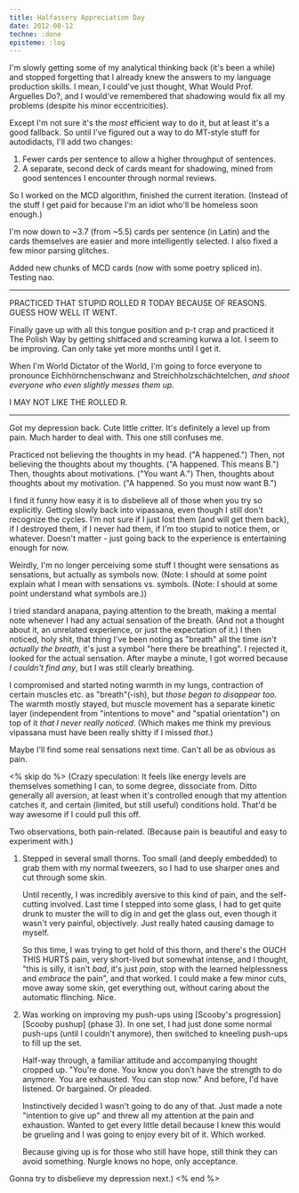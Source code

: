 ```yaml
---
title: Halfassery Appreciation Day
date: 2012-08-12
techne: :done
episteme: :log
---
```


I'm slowly getting some of my analytical thinking back (it's been a while) and stopped forgetting that I already knew the answers to my language production skills. I mean, I could've just thought, What Would Prof. Arguelles Do?, and I would've remembered that shadowing would fix all my problems (despite his minor eccentricities).

Except I'm not sure it's the *most* efficient way to do it, but at least it's a good fallback. So until I've figured out a way to do MT-style stuff for autodidacts, I'll add two changes:

1. Fewer cards per sentence to allow a higher throughput of sentences.
2. A separate, second deck of cards meant for shadowing, mined from good sentences I encounter through normal reviews.

So I worked on the MCD algorithm, finished the current iteration. (Instead of the stuff I get paid for because I'm an idiot who'll be homeless soon enough.)

I'm now down to ~3.7 (from ~5.5) cards per sentence (in Latin) and the cards themselves are easier and more intelligently selected. I also fixed a few minor parsing glitches.

Added new chunks of MCD cards (now with some poetry spliced in). Testing nao.

---

PRACTICED THAT STUPID ROLLED R TODAY BECAUSE OF REASONS. GUESS HOW WELL IT WENT.

Finally gave up with all this tongue position and p-t crap and practiced it The Polish Way by getting shitfaced and screaming kurwa a lot. I seem to be improving. Can only take yet more months until I get it.

When I'm World Dictator of the World, I'm going to force everyone to pronounce Eichhörnchenschwanz and Streichholzschächtelchen, *and shoot everyone who even slightly messes them up*.

I MAY NOT LIKE THE ROLLED R.

---

Got my depression back. Cute little critter. It's definitely a level up from pain. Much harder to deal with. This one still confuses me.

Practiced not believing the thoughts in my head. ("A happened.") Then, not believing the thoughts about my thoughts. ("A happened. This means B.") Then, thoughts about motivations. ("You want A.") Then, thoughts about thoughts about my motivation. ("A happened. So you must now want B.")

I find it funny how easy it is to disbelieve all of those when you try so explicitly. Getting slowly back into vipassana, even though I still don't recognize the cycles. I'm not sure if I just lost them (and will get them back), if I destroyed them, if I never had them, if I'm too stupid to notice them, or whatever. Doesn't matter - just going back to the experience is entertaining enough for now.

Weirdly, I'm no longer perceiving some stuff I thought were sensations as sensations, but actually as symbols now. (Note: I should at some point explain what I mean with sensations vs. symbols. (Note: I should at some point understand what symbols are.))

I tried standard anapana, paying attention to the breath, making a mental note whenever I had any actual sensation of the breath. (And not a thought about it, an unrelated experience, or just the expectation of it.) I then noticed, holy shit, that thing I've been noting as "breath" all the time *isn't actually the breath*, it's just a symbol "here there be breathing". I rejected it, looked for the actual sensation. After maybe a minute, I got worred because *I couldn't find any*, but I was still clearly breathing.

I compromised and started noting warmth in my lungs, contraction of certain muscles etc. as "breath"(-ish), but *those began to disappear too*. The warmth mostly stayed, but muscle movement has a separate kinetic layer (independent from "intentions to move" and "spatial orientation") on top of it *that I never really noticed*. (Which makes me think my previous vipassana must have been really shitty if I missed *that*.)

Maybe I'll find some real sensations next time. Can't all be as obvious as pain.

<% skip do %>
(Crazy speculation: It feels like energy levels are themselves something I can, to some degree, dissociate from. Ditto generally all aversion, at least when it's controlled enough that my attention catches it, and certain (limited, but still useful) conditions hold. That'd be way awesome if I could pull this off.

Two observations, both pain-related. (Because pain is beautiful and easy to experiment with.)

1. Stepped in several small thorns. Too small (and deeply embedded) to grab them with my normal tweezers, so I had to use sharper ones and cut through some skin.

   Until recently, I was incredibly aversive to this kind of pain, and the self-cutting involved. Last time I stepped into some glass, I had to get quite drunk to muster the will to dig in and get the glass out, even though it wasn't very painful, objectively. Just really hated causing damage to myself.

   So this time, I was trying to get hold of this thorn, and there's the OUCH THIS HURTS pain, very short-lived but somewhat intense, and I thought, "this is silly, it isn't *bad*, it's just *pain*, stop with the learned helplessness and *embrace* the pain", and that worked. I could make a few minor cuts, move away some skin, get everything out, without caring about the automatic flinching. Nice.

2. Was working on improving my push-ups using [Scooby's progression][Scooby pushup] (phase 3). In one set, I had just done some normal push-ups (until I couldn't anymore), then switched to kneeling push-ups to fill up the set.

   Half-way through, a familiar attitude and accompanying thought cropped up. "You're done. You know you don't have the strength to do anymore. You are exhausted. You can stop now." And before, I'd have listened. Or bargained. Or pleaded.

   Instinctively decided I wasn't going to do any of that. Just made a note "intention to give up" and threw all my attention at the pain and exhaustion. Wanted to get every little detail because I knew this would be grueling and I was going to enjoy every bit of it. Which worked.

   Because giving up is for those who still have hope, still think they can avoid something. Nurgle knows no hope, only acceptance.

Gonna try to disbelieve my depression next.)
<% end %>
